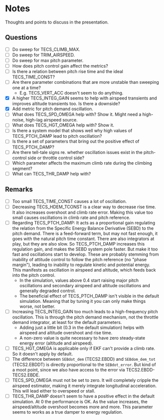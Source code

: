 # Notes

Thoughts and points to discuss in the presentation.

## Questions

- [ ] Do sweep for TECS_CLIMB_MAX.
- [ ] Do sweep for TRIM_AIRSPEED.
- [ ] Do sweep for max pitch parameter.
- [ ] How does pitch control gain affect the metrics?
- [ ] Is there a relation between pitch rise time and the ideal TECS_TIME_CONST?
- [ ] Are there parameter combinations that are more unstable than sweeping one at a time?
  - E.g. TECS_VERT_ACC doesn't seem to do anything.
- [x] A higher TECS_INTEG_GAIN seems to help with airspeed transients and improves altitude transients too. Is there a downside?
- [x] Add metric for pitch demand oscillation.
- [ ] What does TECS_SPD_OMEGA help with? Show it. Might need a high-noise, high-lag airspeed source.
- [ ] What does TECS_HGT_OMEGA help with? Show it.
- [ ] Is there a system model that shows well why high values of TECS_PTCH_DAMP lead to pitch oscillation?
- [ ] Is there a set of parameters that bring out the positive effect of TECS_PTCH_DAMP?
- [ ] Are there tell-tale signs re. whether oscillation issues exist in the pitch-control side or throttle control side?
- [ ] Which parameter affects the maximum climb rate during the climbing segment?
- [ ] What can TECS_THR_DAMP help with?

## Remarks

- [ ] Too small TECS_TIME_CONST causes a lot of oscillation.
- [ ] Decreasing TECS_HDEM_TCONST is a clear way to decrease rise time. It also increases overshoot and climb rate error. Making this value too small causes oscillations in climb rate and pitch reference.
- [ ] Regarding TECS_PTCH_DAMP: It acts as a proportional gain regulating the relation from the Specific Energy Balance Derivative (SEBD) to the pitch demand. There is a feed-forward term, but may not fast enough, it goes with the natural pitch time constant. There are also integrators at play, but they are also slow. So TECS_PTCH_DAMP increases this regulation gain, and makes the SEBD system pole faster. But make it too fast and oscillations start to develop. These are probably stemming from inability of attitude control to follow the pitch reference (no "phase margin"), leading to inability to regulate kinetic and potential energy. This manifests as oscillation in airspeed and altitude, which feeds back into the pitch control.
  - In the simulation, values above 0.4 start raising major pitch oscillations and secondary airspeed and altitude oscillations and generally degraded control.
  - The beneficial effect of TECS_PTCH_DAMP isn't visible in the default simulation. Meaning that by tuning it you can only make things worse, not better.
- [ ] Increasing TECS_INTEG_GAIN too much leads to a high-frequency pitch oscillation. This is through the pitch demand mechanism, not the throttle demand integrator, at least for the default parameters.
  - Adding just a little bit (0.3 in the default simulation) helps with airspeed and altitude overshoot and rise time.
  - A non-zero value is quite necessary to have zero steady-state energy error (altitude and airspeed).
- [ ] TECS_HGT_OMEGA is applicable only if EKF can't provide a climb rate. So it doesn't apply by default.
- [ ] The difference between `SEBdot_dem` (TECS2.EBDD) and `SEBdom_dem_tot` (TECS2.EBDDT) is directly proportional to the `SEBdot_error`. But kind of a moot point, since we also have access to the error via TECS2.EBDD-TECS2.EBDE.
- [ ] TECS_SPD_OMEGA must not be set to zero. It will completely cripple the airspeed estimator, making it merely integrate longitudinal acceleration. This will lead either to overspeed or stall.
- [ ] TECS_THR_DAMP doesn't seem to have a positive effect in the default simulation. At 0 the performance is OK. As the value increases, the airspeed/altitude overshoot becomes more and more. This parameter seems to works as a true damper to energy regulation.
